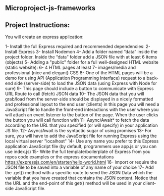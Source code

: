 ## Microproject-js-frameworks

## Project Instructions: 
You will create an express application:

1- Install the full Express required and recommended dependencies: 
2- Install Express 
3- Install Nodemon
4- Add a folder named “data” inside the project folder. Inside the “data” folder add a JSON file with at least 6 items (objects)
5- Adding a "public" folder for a full well-designed HTML website (static website):
6- 4 HTML pages at least
7- images/media and professional (nice and elegant) CSS
8- One of the HTML pages will be a demo for using API (Application Programming Interface) request to a back-end side (server-side) to load the JSON data (using Express with Node for sure)
9- This page should include a button to communicate with Express URL Route to call (fetch) JSON data
10- The JSON data that you will grab/load from the server-side should be displayed in a nicely formatted and professional layout to the end user (clients) in this page
you will need a JavaScript file to handle the front-end interactions with the user where you will attach an event listener to the button of the page. When the user clicks the button you will call function with 
11- Async/Await* to fetch the data according to the URL that you specified (or will specify) in your application JS file.
12- Async/Await is the syntactic sugar of using promises 
13- For sure, you will have to add the JavaScript file for running Express using the local virtual server "localhost"
14- Use any name you prefer to this Express application JavaScript file (by default, programmers use app.js or you can use index.js)
15- Write the full template/boilerplate of Express from you repos code examples or the express documentations
https://expressjs.com/en/starter/hello-world.html
16- Import or require the JSON file to be saved into a variable of any name of your choice
17- Add the .get() method with a specific route to send the JSON Data which the variable that you have created that contains the JSON content. Notice that the URL and the end-point of this get() method will be used in your client-side JavaScript file.
